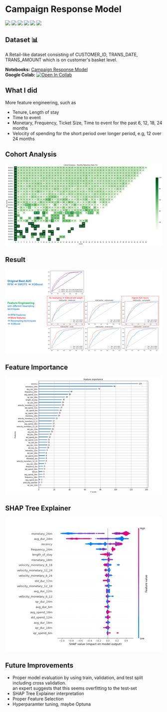 # Campaign Response Model
[![](https://img.shields.io/badge/-Classification-blue)](#) [![](https://img.shields.io/badge/-RFM-blue)](#) [![](https://img.shields.io/badge/-Python-blue)](#) [![](https://img.shields.io/badge/-Logistic--Regression-blue)](#) [![](https://img.shields.io/badge/-XGBoost-blue)](#) [![](https://img.shields.io/badge/-Google--Colab-blue)](#) 

## Dataset 📊  
A Retail-like dataset consisting of CUSTOMER_ID, TRANS_DATE, TRANS_AMOUNT which is on customer's basket level.  

**Notebooks:** [Campaign Response Model](./hw08-campaign-response-model.ipynb)  
**Google Colab:** [![Open In Collab](https://colab.research.google.com/assets/colab-badge.svg)](https://colab.research.google.com/github/tanatiem/BADS7105-CRM-Analytics/blob/main/Homework%2008%20-%20Campaign%20Response%20Model/hw08-campaign-response-model.ipynb)  

## What I did
More feature engineering, such as
* Tenure, Length of stay
* Time to event
* Monetary, Frequency, Ticket Size, Time to event for the past 6, 12, 18, 24 months
* Velocity of spending for the short period over longer period, e.g, 12 over 24 months

## Cohort Analysis
![cohort](./cohort-analysis.png)


## Result
![result](./result.png)


## Feature Importance
![feature importance](./feature-importance.png)

## SHAP Tree Explainer
![shap](./shap.png)

## Future Improvements
* Proper model evaluation by using train, validation, and test split including cross validation.  
an expert suggests that this seems overfitting to the test-set
* SHAP Tree Explainer interpretation
* Proper Feature Selection
* Hyperparamter tuning, maybe Optuna
